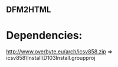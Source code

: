 ## DFM2HTML

# Dependencies:

http://www.overbyte.eu/arch/icsv858.zip  =>  icsv858\Install\D103Install.groupproj
